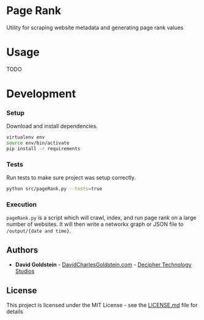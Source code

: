 # Page Rank

Utility for scraping website metadata and generating page rank values

# Usage

TODO

# Development

### Setup

Download and install dependencies.

```sh
virtualenv env
source env/bin/activate
pip install -r requirements
```

### Tests

Run tests to make sure project was setup correctly.

```sh
python src/pageRank.py --tests=true
```


### Execution

`pageRank.py` is a script which will crawl, index, and run page rank on a large number of websites. It will then write a networkx graph or JSON file to `/output/{date and time}`.

## Authors

* **David Goldstein** - [DavidCharlesGoldstein.com](http://www.davidcharlesgoldstein.com/) - [Decipher Technology Studios](http://deciphernow.com/)

## License

This project is licensed under the MIT License - see the [LICENSE.md](LICENSE.md) file for details
